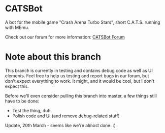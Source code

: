 # CATSBot
A bot for the mobile game "Crash Arena Turbo Stars", short C.A.T.S. running with MEmu.

Check out our forum for more information: [CATSBot Forum](https://catsbot.net)

# Note about this branch

This branch is currently in testing and contains debug code as well as UI elements. Feel free to help us testing and report bugs in our forum, but don't expect everything to work. It might, and it would be cool, but I don't expect this.

Before we'll even consider pulling this branch into master, a few things still have to be done:

* Test the thing, duh.
* Polish code and UI (and remove debug-related stuff)

Update, 20th March - seems like we're almost done. :)
